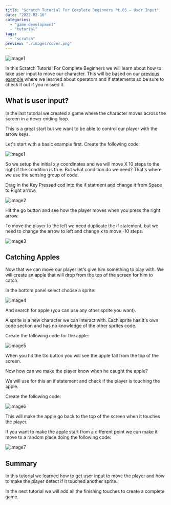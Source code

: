 ```yaml
---
title: "Scratch Tutorial For Complete Beginners Pt.05 – User Input"
date: "2022-02-10"
categories: 
  - "game-development"
  - "tutorial"
tags: 
  - "scratch"
preview: "./images/cover.png"
---
```


![image1](../../../../../../../static/from-blog/2022/02/2022-02-10-scratch-tutorial-for-complete-beginners-pt-05-user-input/images/image-1.png)

In this Scratch Tutorial For Complete Beginners we will learn about how to take user input to move our character. This will be based on our [previous example](https://thinkcodeplay.com/scratch-tutorial-for-complete-beginners-part4/) where we learned about operators and if statements so be sure to check it out if you missed it.

## What is user input?

In the last tutorial we created a game where the character moves across the screen in a never ending loop.

This is a great start but we want to be able to control our player with the arrow keys.

Let's start with a basic example first. Create the following code:

![image1](../../../../../../../static/from-blog/2022/02/2022-02-10-scratch-tutorial-for-complete-beginners-pt-05-user-input/images/image-1.png)

So we setup the initial x,y coordinates and we will move X 10 steps to the right if the condition is true. But what condition do we need? That's where we use the sensing group of code.

Drag in the Key Pressed cod into the if statment and change it from Space to Right arrow:

![image2](../../../../../../../static/from-blog/2022/02/2022-02-10-scratch-tutorial-for-complete-beginners-pt-05-user-input/images/image-3.png)

Hit the go button and see how the player moves when you press the right arrow.

To move the player to the left we need duplicate the if statement, but we need to change the arrow to left and change x to move -10 steps.

![image3](../../../../../../../static/from-blog/2022/02/2022-02-10-scratch-tutorial-for-complete-beginners-pt-05-user-input/images/image-4.png)

## Catching Apples

Now that we can move our player let's give him something to play with. We will create an apple that will drop from the top of the screen for him to catch.

In the bottom panel select choose a sprite:

![image4](../../../../../../../static/from-blog/2022/02/2022-02-10-scratch-tutorial-for-complete-beginners-pt-05-user-input/images/image-5.png)

And search for apple (you can use any other sprite you want).

A sprite is a new character we can interact with. Each sprite has it's own code section and has no knowledge of the other sprites code.

Create the following code for the apple:

![image5](../../../../../../../static/from-blog/2022/02/2022-02-10-scratch-tutorial-for-complete-beginners-pt-05-user-input/images/image-6.png)

When you hit the Go button you will see the apple fall from the top of the screen.

Now how can we make the player know when he caught the apple?

We will use for this an if statement and check if the player is touching the apple.

Create the following code:

![image6](../../../../../../../static/from-blog/2022/02/2022-02-10-scratch-tutorial-for-complete-beginners-pt-05-user-input/images/image-7.png)

This will make the apple go back to the top of the screen when it touches the player.

If you want to make the apple start from a different point we can make it move to a random place doing the following code:

![image7](../../../../../../../static/from-blog/2022/02/2022-02-10-scratch-tutorial-for-complete-beginners-pt-05-user-input/images/image-8.png)

## Summary

In this tutorial we learned how to get user input to move the player and how to make the player detect if it touched another sprite.

In the next tutorial we will add all the finishing touches to create a complete game.
